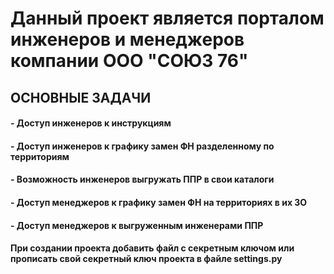 # Данный проект является порталом инженеров и менеджеров компании ООО "СОЮЗ 76"

## ОСНОВНЫЕ ЗАДАЧИ

#### - Доступ инженеров к инструкциям
#### - Доступ инженеров к графику замен ФН разделенному по территориям
#### - Возможность инженеров выгружать ППР в свои каталоги
#### - Доступ менеджеров к графику замен ФН на территориях в их ЗО
#### - Доступ менеджеров к выгруженным инженерами ППР

#### При создании проекта добавить файл с секретным ключом или прописать свой секретный ключ проекта в файле settings.py


